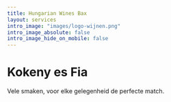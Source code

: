 ```yaml
---
title: Hungarian Wines Bax
layout: services
intro_image: "images/logo-wijnen.png"
intro_image_absolute: false
intro_image_hide_on_mobile: false
---
```


# Kokeny es Fia

Vele smaken, voor elke gelegenheid de perfecte match.
